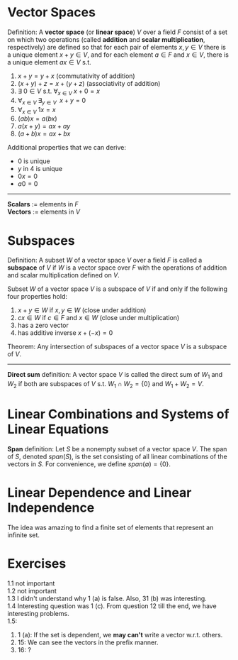# Vector Spaces
Definition: A **vector space** (or **linear space**) $V$ over a field $F$ consist of a set on which two operations (called **addition** and **scalar multiplication**, respectively) are defined so that for each pair of elements $x, y \in V$ there is a unique element $x+y\in V$, and for each element $a \in F$ and $x \in V$, there is a unique element $ax \in V$ s.t.

1. $x + y = y + x$              (commutativity of addition)
2. $(x + y) + z = x + (y + z)$  (associativity of addition)
3. $\exists\;0\in V$ s.t. $\forall_{x\in V}\;x + 0 = x$
4. $\forall_{x\in V}\;\exists_{y\in V}\;\;x + y = 0$
5. $\forall_{x\in V}\; 1x=x$
6. $(ab)x = a(bx)$
7. $a(x + y) = ax + ay$
8. $(a+b)x = ax + bx$

Additional properties that we can derive:
- $0$ is unique
- $y$ in 4 is unique
- $0x = 0$
- $a0 = 0$

---
**Scalars** := elements in $F$\
**Vectors** := elements in $V$


# Subspaces
Definition: A subset $W$ of a vector space $V$ over a field $F$ is called a **subspace** of $V$ if $W$ is a vector space over $F$ with the operations of addition and scalar multiplication defined on $V$.

Subset $W$ of a vector space $V$ is a subspace of $V$ if and only if the following four properties hold:
1. $x+y\in W$ if $x, y\in W$ (close under addition)
2. $cx \in W$ if $c \in F$ and $x \in W$  (close under multiplication)
3. has a zero vector
4. has additive inverse $x + (-x) = 0$

Theorem: Any intersection of subspaces of a vector space $V$ is a subspace of $V$.

---
**Direct sum** definition: A vector space $V$ is called the direct sum of $W_1$ and $W_2$ if both are subspaces of $V$ s.t. $W_1 \cap W_2 = \{0\}$ and $W_1 + W_2 = V$.
# Linear Combinations and Systems of Linear Equations
**Span** definition: Let $S$ be a nonempty subset of a vector space $V$. The span of $S$, denoted $span(S)$, is the set consisting of all linear combinations of the vectors in $S$. For convenience, we define $span(\emptyset)=\{0\}$.

# Linear Dependence and Linear Independence
The idea was amazing to find a finite set of elements that represent an infinite set.

# Exercises
1.1 not important\
1.2 not important\
1.3 I didn't understand why 1 (a) is false. Also, 31 (b) was interesting.\
1.4 Interesting question was 1 (c). From question 12 till the end, we have interesting problems. \
1.5:

1. 1 (a): If the set is dependent, we **may can't** write a vector w.r.t. others.
2. 15: We can see the vectors in the prefix manner.
3. 16: ?
